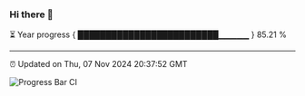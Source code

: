 ### Hi there 👋

⏳ Year progress { █████████████████████████▁▁▁▁▁ } 85.21 %

---

⏰ Updated on Thu, 07 Nov 2024 20:37:52 GMT

![Progress Bar CI](https://github.com/IshwaranRudhara/GIT-ACTION/workflows/Progress%20Bar%20CI/badge.svg)
